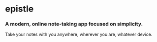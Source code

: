 # epistle
### A modern, online note-taking app focused on simplicity.

Take your notes with you anywhere, wherever you are, whatever device.
